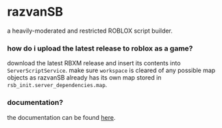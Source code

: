# razvanSB
a heavily-moderated and restricted ROBLOX script builder.

### how do i upload the latest release to roblox as a game?
download the latest RBXM release and insert its contents into `ServerScriptService`. make sure `workspace` is cleared of any possible map objects as razvanSB already has its own map stored in `rsb_init.server_dependencies.map`.

### documentation?
the documentation can be found [here](https://razvansb.gitbook.io/razvansb-docs/).
